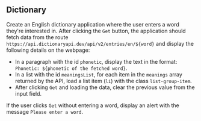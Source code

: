 ## Dictionary

Create an English dictionary application where the user enters a word they're interested in. After clicking the `Get` button, the application should fetch data from the route `https://api.dictionaryapi.dev/api/v2/entries/en/${word}` and display the following details on the webpage:

- In a paragraph with the id `phonetic`, display the text in the format: `Phonetic: ${phonetic of the fetched word}`.
- In a list with the id `meaningsList`, for each item in the `meanings` array returned by the API, load a list item (`li`) with the class `list-group-item`.
- After clicking `Get` and loading the data, clear the previous value from the input field.

If the user clicks `Get` without entering a word, display an alert with the message `Please enter a word`.